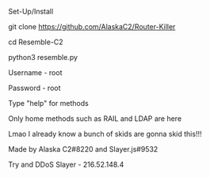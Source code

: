 Set-Up/Install

git clone https://github.com/AlaskaC2/Router-Killer

cd Resemble-C2

python3 resemble.py

Username - root

Password - root

Type "help" for methods

Only home methods such as RAIL and LDAP are here

Lmao I already know a bunch of skids are gonna skid this!!!

Made by Alaska C2#8220 and Slayer.js#9532

Try and DDoS Slayer - 216.52.148.4

